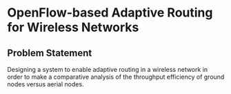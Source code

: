 # OpenFlow-based Adaptive Routing for Wireless Networks
## Problem Statement
Designing a system to enable adaptive routing in a wireless network in order to make a comparative analysis of the throughput efficiency of ground nodes versus aerial nodes.
